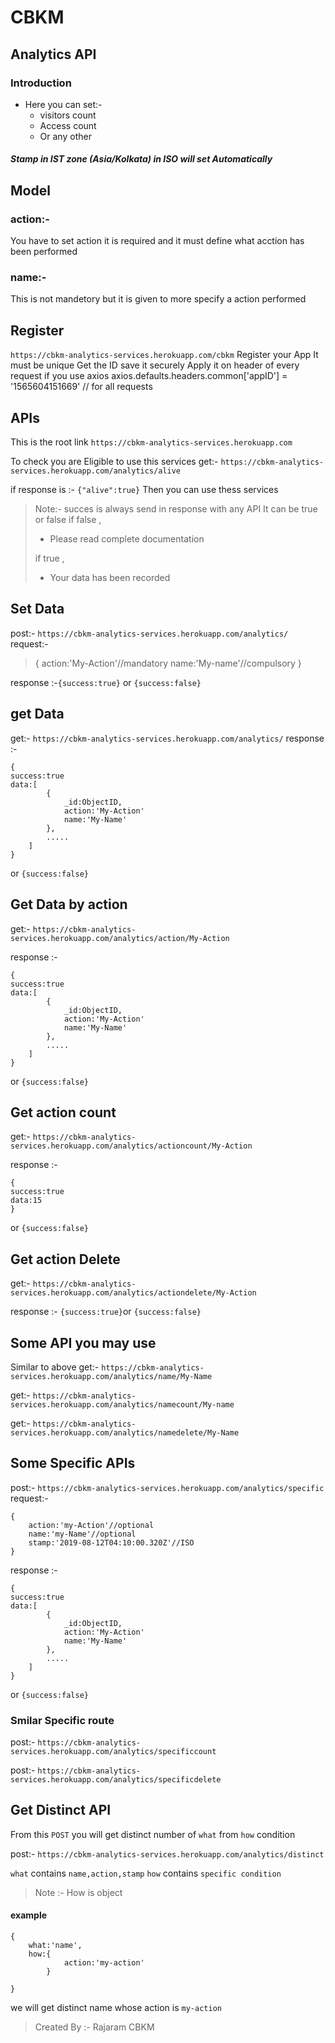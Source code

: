 # CBKM
## Analytics API 
### Introduction
- Here  you can set:-
  - visitors count 
  - Access count 
  - Or any other 
##### Stamp in IST zone (Asia/Kolkata) in ISO will set Automatically


## Model
### action:-
You have to set action it is required and it must define 
what acction has been performed 

### name:-
This is not mandetory but it is given to more specify a action performed 

## Register
`https://cbkm-analytics-services.herokuapp.com/cbkm`
Register your App It must be unique 
Get the ID save it securely
Apply it on header of every request
if you use axios
axios.defaults.headers.common['appID'] = '<yourApp>1565604151669' // for all requests

## APIs

This is the root link 
`https://cbkm-analytics-services.herokuapp.com`

To check you are Eligible to use this services
get:- `https://cbkm-analytics-services.herokuapp.com/analytics/alive`

if response is :-
`{"alive":true}`
Then you can use thess services

> Note:- succes is always send in response with any API
> It can be true or false 
> if false ,
>  - Please read complete  documentation 
>
> if true ,
>  - Your data has been recorded
>
## Set Data
post:- `https://cbkm-analytics-services.herokuapp.com/analytics/`
request:-

> {
> action:'My-Action'//mandatory
> name:'My-name'//compulsory
> }
> 
response :-`{success:true}` or `{success:false}`

## get Data
get:- `https://cbkm-analytics-services.herokuapp.com/analytics/`
response :-
```
{
success:true
data:[ 
		{
			_id:ObjectID,
			action:'My-Action'
			name:'My-Name'
		},
		.....
	]
}
```
or `{success:false}`

## Get Data by action

get:- `https://cbkm-analytics-services.herokuapp.com/analytics/action/My-Action`

response :-
```
{
success:true
data:[ 
		{
			_id:ObjectID,
			action:'My-Action'
			name:'My-Name'
		},
		.....
	]
}
```
or `{success:false}`


## Get  action count

get:- `https://cbkm-analytics-services.herokuapp.com/analytics/actioncount/My-Action`

response :-
```
{
success:true
data:15
}
```
or `{success:false}`


## Get  action Delete

get:- `https://cbkm-analytics-services.herokuapp.com/analytics/actiondelete/My-Action`

response :-
``{success:true}``or `{success:false}`


## Some API you may use  
Similar to above 
get:- `https://cbkm-analytics-services.herokuapp.com/analytics/name/My-Name`

get:- `https://cbkm-analytics-services.herokuapp.com/analytics/namecount/My-name`

get:- `https://cbkm-analytics-services.herokuapp.com/analytics/namedelete/My-Name`

## Some Specific APIs 

post:- `https://cbkm-analytics-services.herokuapp.com/analytics/specific`
request:-
```
{
	action:'my-Action'//optional
	name:'my-Name'//optional
	stamp:'2019-08-12T04:10:00.320Z'//ISO
}
```
response :-
```
{
success:true
data:[ 
		{
			_id:ObjectID,
			action:'My-Action'
			name:'My-Name'
		},
		.....
	]
}
```
or `{success:false}`

### Smilar Specific route

post:- `https://cbkm-analytics-services.herokuapp.com/analytics/specificcount`

post:- `https://cbkm-analytics-services.herokuapp.com/analytics/specificdelete`

## Get Distinct API
From this `POST` you will get distinct number of `what` from `how` condition

post:- `https://cbkm-analytics-services.herokuapp.com/analytics/distinct`

`what` contains `name,action,stamp`
`how` contains `specific condition` 
>Note :- How is object
#### example
```
{
	what:'name',
	how:{
			action:'my-action'
		}
	
}
```
we will get distinct name whose action is `my-action`


>Created By :-
>Rajaram
>CBKM



